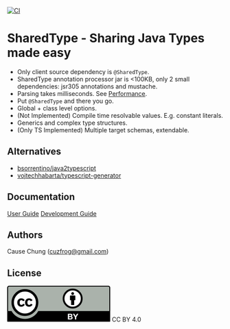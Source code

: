 [![CI](https://github.com/cuzfrog/sharedtype/actions/workflows/ci.yaml/badge.svg)](https://github.com/cuzfrog/sharedtype/actions/workflows/ci.yaml)
# SharedType - Sharing Java Types made easy

* Only client source dependency is `@SharedType`.
* SharedType annotation processor jar is <100KB, only 2 small dependencies: jsr305 annotations and mustache.
* Parsing takes milliseconds. See [Performance](doc/Performance.md).
* Put `@SharedType` and there you go.
* Global + class level options.
* (Not Implemented) Compile time resolvable values. E.g. constant literals.
* Generics and complex type structures.
* (Only TS Implemented) Multiple target schemas, extendable.

## Alternatives
* [bsorrentino/java2typescript](https://github.com/bsorrentino/java2typescript)
* [vojtechhabarta/typescript-generator](https://github.com/vojtechhabarta/typescript-generator)

## Documentation
[User Guide](doc/Usage.md)
[Development Guide](doc/Development.md)

## Authors
Cause Chung (cuzfrog@gmail.com)

## License
![CC BY 4.0](./misc/by.svg)
CC BY 4.0
